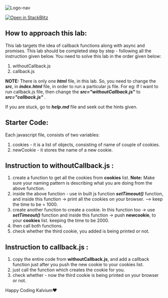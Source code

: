 ![Logo-nav](https://s3.ap-south-1.amazonaws.com/kalvi-education.github.io/front-end-web-development/Kalvium-Logo.png)

[![Open in StackBlitz](https://developer.stackblitz.com/img/open_in_stackblitz.svg)](https://stackblitz.nikjos.in/open?repo=nikiljos/lab-js-async-CSK101-M3-L107)

## How to approach this lab:
This lab targets the idea of callback functions along with async and promises. This lab should be completed step by step - following all the instruction given below. 
You need to solve this lab in the order given below:

1. withoutCallback.js
2. callback.js


**NOTE:** There is only one ***html*** file, in this lab. So, you need to change the ***src***, in ***index.html*** file, in order to run a particular js file.
For eg: 
If I want to run callback.js file, then change the ***src="withoutCallback.js"*** to ***src="callback.js"*** .

If you are stuck, go to ***help.md*** file and seek out the hints given.

## Starter Code:
Each javascript file, consists of two variables:
1. cookies - it is a list of objects, consisting of name of couple of cookies.
2. newCookie - it stores the name of a new cookie.

## Instruction to withoutCallback.js :
1. create a function to get all the cookies from **cookies** list. 
   **Note:** Make sure your naming pattern is describing what you are doing from the above function.
2. inside the above function - use in built js function ***setTimeout()*** function, and inside this function -> print all the cookies on your browser. --> keep the time to be = 1000.
3. create another function to create a cookie. In this function too -> use ***setTimeout()*** function and inside this function -> push **newcookie**, to your **cookies** list. keeping the time to be 2000.
4. then call both functions.
5. check whether the third cookie, you added is being printed or not.

## Instruction to callback.js :
1. copy the entire code from **withoutCallback.js**, and add a callback function just after you push the new cookie to your cookies list. 
2. just call the function which creates the cookie for you.
3. check whether - now the third cookie is being printed on your browser or not.


Happy Coding Kalvium❤️
